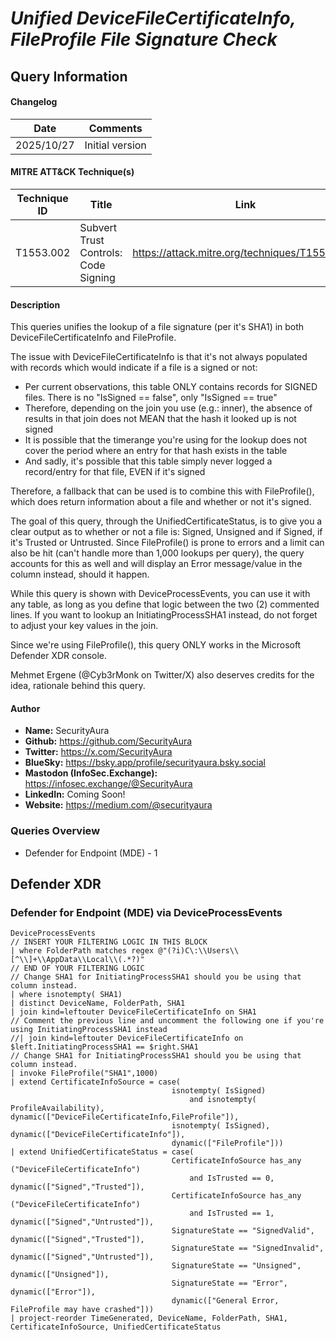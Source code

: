 # *Unified DeviceFileCertificateInfo, FileProfile File Signature Check*

## Query Information

#### Changelog

| Date | Comments |
|---|---|
| 2025/10/27 | Initial version |

#### MITRE ATT&CK Technique(s)

| Technique ID | Title    | Link    |
| ---  | --- | --- |
| T1553.002 | Subvert Trust Controls: Code Signing | https://attack.mitre.org/techniques/T1553/002/ |

#### Description

This queries unifies the lookup of a file signature (per it's SHA1) in both DeviceFileCertificateInfo and FileProfile.

The issue with DeviceFileCertificateInfo is that it's not always populated with records which would indicate if a file is a signed or not:

- Per current observations, this table ONLY contains records for SIGNED files. There is no "IsSigned == false", only "IsSigned == true"
- Therefore, depending on the join you use (e.g.: inner), the absence of results in that join does not MEAN that the hash it looked up is not signed
- It is possible that the timerange you're using for the lookup does not cover the period where an entry for that hash exists in the table
- And sadly, it's possible that this table simply never logged a record/entry for that file, EVEN if it's signed

Therefore, a fallback that can be used is to combine this with FileProfile(), which does return information about a file and whether or not it's signed.

The goal of this query, through the UnifiedCertificateStatus, is to give you a clear output as to whether or not a file is: Signed, Unsigned and if Signed, if it's Trusted or Untrusted. Since FileProfile() is prone to errors and a limit can also be hit (can't handle more than 1,000 lookups per query), the query accounts for this as well and will display an Error message/value in the column instead, should it happen.

While this query is shown with DeviceProcessEvents, you can use it with any table, as long as you define that logic between the two (2) commented lines. If you want to lookup an InitiatingProcessSHA1 instead, do not forget to adjust your key values in the join.

Since we're using FileProfile(), this query ONLY works in the Microsoft Defender XDR console.

Mehmet Ergene (@Cyb3rMonk on Twitter/X) also deserves credits for the idea, rationale behind this query.

#### Author <Optional>
- **Name:** SecurityAura
- **Github:** https://github.com/SecurityAura
- **Twitter:** https://x.com/SecurityAura
- **BlueSky:** https://bsky.app/profile/securityaura.bsky.social
- **Mastodon (InfoSec.Exchange):** https://infosec.exchange/@SecurityAura
- **LinkedIn:** Coming Soon!
- **Website:** https://medium.com/@securityaura

### Queries Overview ###

- Defender for Endpoint (MDE) - 1

## Defender XDR ##
### Defender for Endpoint (MDE) via DeviceProcessEvents ###
```KQL
DeviceProcessEvents
// INSERT YOUR FILTERING LOGIC IN THIS BLOCK
| where FolderPath matches regex @"(?i)C\:\\Users\\[^\\]+\\AppData\\Local\\(.*?)"
// END OF YOUR FILTERING LOGIC
// Change SHA1 for InitiatingProcessSHA1 should you be using that column instead.
| where isnotempty( SHA1)
| distinct DeviceName, FolderPath, SHA1
| join kind=leftouter DeviceFileCertificateInfo on SHA1
// Comment the previous line and uncomment the following one if you're using InitiatingProcessSHA1 instead
//| join kind=leftouter DeviceFileCertificateInfo on $left.InitiatingProcessSHA1 == $right.SHA1
// Change SHA1 for InitiatingProcessSHA1 should you be using that column instead.
| invoke FileProfile("SHA1",1000)
| extend CertificateInfoSource = case(
                                    isnotempty( IsSigned) 
                                        and isnotempty( ProfileAvailability), dynamic(["DeviceFileCertificateInfo,FileProfile"]),
                                    isnotempty( IsSigned), dynamic(["DeviceFileCertificateInfo"]),
                                    dynamic(["FileProfile"]))
| extend UnifiedCertificateStatus = case(
                                    CertificateInfoSource has_any ("DeviceFileCertificateInfo")
                                        and IsTrusted == 0, dynamic(["Signed","Trusted"]),
                                    CertificateInfoSource has_any ("DeviceFileCertificateInfo")
                                        and IsTrusted == 1, dynamic(["Signed","Untrusted"]),
                                    SignatureState == "SignedValid", dynamic(["Signed","Trusted"]),
                                    SignatureState == "SignedInvalid", dynamic(["Signed","Untrusted"]),
                                    SignatureState == "Unsigned", dynamic(["Unsigned"]),
                                    SignatureState == "Error", dynamic(["Error"]),
                                    dynamic(["General Error, FileProfile may have crashed"]))
| project-reorder TimeGenerated, DeviceName, FolderPath, SHA1, CertificateInfoSource, UnifiedCertificateStatus
```
